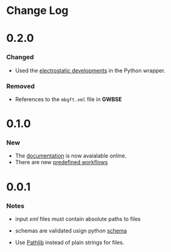 # Change Log

# 0.2.0

### Changed

* Used the [electrostatic developments](https://github.com/votca/xtp/tree/electrostatics) in the Python wrapper.

### Removed

* References to the `mbgft.xml` file in **GWBSE**

#  0.1.0

### New
 * The [documentation](https://xtp-job-control.readthedocs.io/en/latest/index.html) is now avaialable online.
 * There are new [predefined workflows](https://xtp-job-control.readthedocs.io/en/latest/tutorial.html#available-workflows)

#  0.0.1
### Notes

* input *xml* files must contain absolute paths to files

* schemas are validated usign python [schema](https://github.com/keleshev/schema)

* Use [Pathlib](https://docs.python.org/3/library/pathlib.html) instead of plain strings for files.

